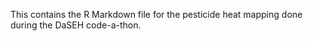 This contains the R Markdown file for the pesticide heat mapping done during the DaSEH code-a-thon.
